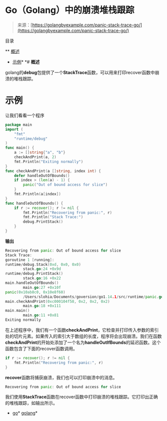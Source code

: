 <!--yml

类别：未分类

日期：2024-10-13 06:26:27

-->

# Go（Golang）中的崩溃堆栈跟踪

> 来源：[https://golangbyexample.com/panic-stack-trace-go/](https://golangbyexample.com/panic-stack-trace-go/)

目录

**   [概述](#Overview "Overview")

+   [示例](#Example "Example")*  *# **概述**

golang的**debug**包提供了一个**StackTrace**函数，可以用来打印recover函数中崩溃的堆栈跟踪。

# **示例**

让我们看看一个程序

```go
package main
import (
    "fmt"
    "runtime/debug"
)
func main() {
    a := []string{"a", "b"}
    checkAndPrint(a, 2)
    fmt.Println("Exiting normally")
}
func checkAndPrint(a []string, index int) {
    defer handleOutOfBounds()
    if index > (len(a) - 1) {
        panic("Out of bound access for slice")
    }
    fmt.Println(a[index])
}
func handleOutOfBounds() {
    if r := recover(); r != nil {
        fmt.Println("Recovering from panic:", r)
        fmt.Println("Stack Trace:")
        debug.PrintStack()
    }
}
```

**输出**

```go
Recovering from panic: Out of bound access for slice
Stack Trace:
goroutine 1 [running]:
runtime/debug.Stack(0xd, 0x0, 0x0)
        stack.go:24 +0x9d
runtime/debug.PrintStack()
        stack.go:16 +0x22
main.handleOutOfBounds()
        main.go:27 +0x10f
panic(0x10ab8c0, 0x10e8f60)
        /Users/slohia/Documents/goversion/go1.14.1/src/runtime/panic.go:967 +0x166
main.checkAndPrint(0xc000104f58, 0x2, 0x2, 0x2)
        main.go:18 +0x111
main.main()
        main.go:11 +0x81
Exiting normally
```

在上述程序中，我们有一个函数**checkAndPrint**，它检查并打印传入参数的索引处的切片元素。如果传入的索引大于数组的长度，程序将会出现崩溃。我们在函数**checkAndPrint**的开始处添加了一个名为**handleOutIfBounds**的延迟函数。这个函数包含了下面的recover函数调用。

```go
if r := recover(); r != nil {
    fmt.Println("Recovering from panic:", r)
}
```

**recover**函数将捕获崩溃，我们也可以打印崩溃中的消息。

```go
Recovering from panic: Out of bound access for slice
```

我们使用**StackTrace**函数在recover函数中打印崩溃的堆栈跟踪。它打印出正确的堆栈跟踪，如输出所示。

+   [go](https://golangbyexample.com/tag/go/)*   [golang](https://golangbyexample.com/tag/golang/)*
